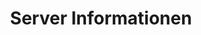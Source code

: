 ---
layout: article
title: Server Informationen
description: 
  - Mit diesem behalten Sie den Überblick über aktuelle Informationen zu Ihrem Server.
lang: de
weight: 500
isDraft: false
ref: Server_Info
category:
  - Administration
image: Server_Info_DE.png
download: Server_Info_DE.pbmx
overview_description:
overview_benefits:
overview_data_sources:
---